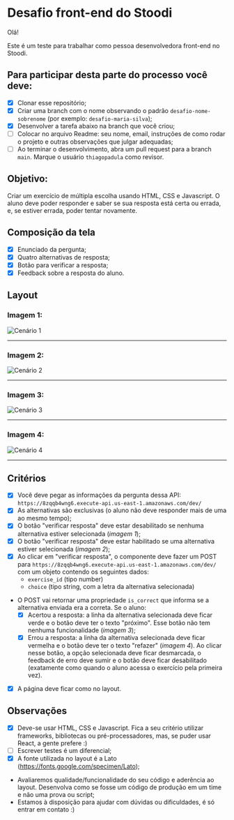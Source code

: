# Desafio front-end do Stoodi

Olá!

Este é um teste para trabalhar como pessoa desenvolvedora front-end no Stoodi.

## Para participar desta parte do processo você deve:
- [x] Clonar esse repositório;
- [x] Criar uma branch com o nome observando o padrão `desafio-nome-sobrenome` (por exemplo: `desafio-maria-silva`);
- [x] Desenvolver a tarefa abaixo na branch que você criou;
- [ ] Colocar no arquivo Readme: seu nome, email, instruções de como rodar o projeto e outras observações que julgar adequadas;
- [ ] Ao terminar o desenvolvimento, abra um pull request para a branch `main`. Marque o usuário `thiagopadula` como revisor.

## Objetivo:

Criar um exercício de múltipla escolha usando HTML, CSS e Javascript. O aluno deve poder responder e saber se sua resposta está certa ou errada, e, se estiver errada, poder tentar novamente.

## Composição da tela

- [x] Enunciado da pergunta;
- [x] Quatro alternativas de resposta;
- [x] Botão para verificar a resposta;
- [x] Feedback sobre a resposta do aluno.

## Layout
### Imagem 1:

![Cenário 1](https://static.stoodi.com.br/frontend-challenge/tela-1.png)
___

### Imagem 2:

![Cenário 2](https://static.stoodi.com.br/frontend-challenge/tela-2.png)
___

### Imagem 3:

![Cenário 3](https://static.stoodi.com.br/frontend-challenge/tela-3a.png)
___

### Imagem 4:

![Cenário 4](https://static.stoodi.com.br/frontend-challenge/tela-3b.png)

___
## Critérios

- [x] Você deve pegar as informações da pergunta dessa API: `https://8zqqb4wng6.execute-api.us-east-1.amazonaws.com/dev/`
- [x] As alternativas são exclusivas (o aluno não deve responder mais de uma ao mesmo tempo);
- [x] O botão "verificar resposta" deve estar desabilitado se nenhuma alternativa estiver selecionada (*imagem 1*);
- [x] O botão "verificar resposta" deve estar habilitado se uma alternativa estiver selecionada (*imagem 2*);
- [x] Ao clicar em "verificar resposta", o componente deve fazer um POST para `https://8zqqb4wng6.execute-api.us-east-1.amazonaws.com/dev/` com um objeto contendo os seguintes dados:
    - `exercise_id` (tipo number)
	- `choice` (tipo string, com a letra da alternativa selecionada)
- O POST vai retornar uma propriedade `is_correct` que informa se a alternativa enviada era a correta. Se o aluno:
    - [x] Acertou a resposta: a linha da alternativa selecionada deve ficar verde e o botão deve ter o texto "próximo". Esse botão não tem nenhuma funcionalidade (*imagem 3*);
    - [x] Errou a resposta: a linha da alternativa selecionada deve ficar vermelha e o botão deve ter o texto "refazer" (*imagem 4*). Ao clicar nesse botão, a opção selecionada deve ficar desmarcada, o feedback de erro deve sumir e o botão deve ficar desabilitado (exatamente como quando o aluno acessa o exercício pela primeira vez).
- [x] A página deve ficar como no layout.

## Observações

- [x] Deve-se usar HTML, CSS e Javascript. Fica a seu critério utilizar frameworks, bibliotecas ou pré-processadores, mas, se puder usar React, a gente prefere :)
- [ ] Escrever testes é um diferencial;
- [x] A fonte utilizada no layout é a Lato (https://fonts.google.com/specimen/Lato);
- Avaliaremos qualidade/funcionalidade do seu código e aderência ao layout. Desenvolva como se fosse um código de produção em um time e não uma prova ou script;
- Estamos à disposição para ajudar com dúvidas ou dificuldades, é só entrar em contato :)
